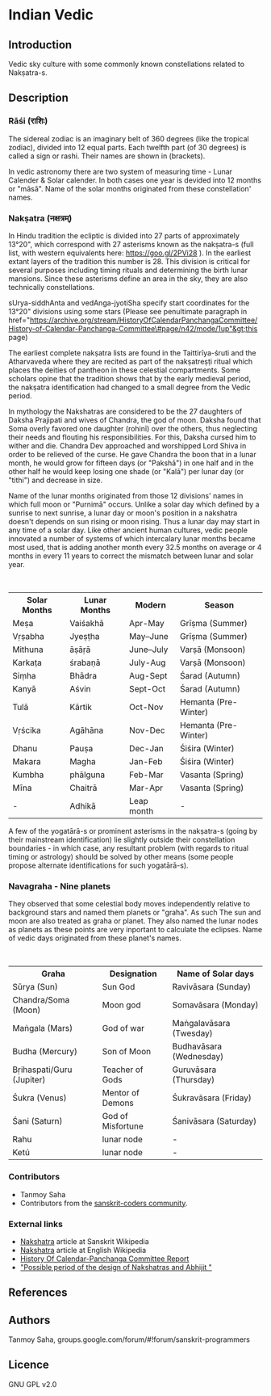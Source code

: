 # Indian Vedic

## Introduction

Vedic sky culture with some commonly known constellations related to Nakṣatra-s.

## Description

### Rāśi (राशिः)

The sidereal zodiac is an imaginary belt of 360 degrees (like the tropical zodiac), divided into 12 equal parts. Each twelfth part (of 30 degrees) is called a sign or rashi. Their names are shown in (brackets).

In vedic astronomy there are two system of measuring time - Lunar Calender &amp; Solar calender. In both cases one year is devided into 12 months or "māsā". Name of the solar months originated from these constellation' names.

### Nakṣatra (नक्षत्रम्)

In Hindu tradition the ecliptic is divided into 27 parts of approximately 13°20", which correspond with 27 asterisms known as the nakṣatra-s (full list, with western equivalents here: https://goo.gl/2PVi28 ). In the earliest extant layers of the tradition this number is 28. This division is critical for several purposes including timing rituals and determining the birth lunar mansions. Since these asterisms define an area in the sky, they are also technically constellations.

sUrya-siddhAnta and vedAnga-jyotiSha specify start coordinates for the 13°20" divisions using some stars (Please see penultimate paragraph in <a> href="https://archive.org/stream/HistoryOfCalendarPanchangaCommittee/History-of-Calendar-Panchanga-Committee\#page/n42/mode/1up"&gt;this page</a>)

The earliest complete nakṣatra lists are found in the Taittirīya-śruti and the Atharvaveda where they are recited as part of the nakṣatreṣṭi ritual which places the deities of pantheon in these celestial compartments. Some scholars opine that the tradition shows that by the early medieval period, the nakṣatra identification had changed to a small degree from the Vedic period.

In mythology the Nakshatras are considered to be the 27 daughters of Daksha Prajipati and wives of Chandra, the god of moon. Daksha found that Soma overly favored one daughter (rohinī) over the others, thus neglecting their needs and flouting his responsibilities. For this, Daksha cursed him to wither and die. Chandra Dev approached and worshipped Lord Shiva in order to be relieved of the curse. He gave Chandra the boon that in a lunar month, he would grow for fifteen days (or "Pakshā") in one half and in the other half he would keep losing one shade (or "Kalā") per lunar day (or "tithi") and decrease in size.

Name of the lunar months originated from those 12 divisions' names in which full moon or "Purnimā" occurs. Unlike a solar day which defined by a sunrise to next sunrise, a lunar day or moon's position in a nakshatra doesn't depends on sun rising or moon rising. Thus a lunar day may start in any time of a solar day. Like other ancient human cultures, vedic people innovated a number of systems of which intercalary lunar months became most used, that is adding another month every 32.5 months on average or 4 months in every 11 years to correct the mismatch between lunar and solar year.

&nbsp;

<table class="nomenclature">
<tr><th>Solar Months</th><th>Lunar Months</th><th>Modern</th><th>Season</th></tr>
<tr><td>Meṣa</td><td>Vaiśakhā</td><td>Apr-May</td><td>Grīṣma (Summer)</td></tr>
<tr><td>Vṛṣabha</td><td>Jyeṣṭha</td><td>May–June</td><td>Grīṣma (Summer)</td></tr>
<tr><td>Mithuna</td><td>āṣāṛā</td><td>June–July</td><td>Varṣā (Monsoon)</td></tr>
<tr><td>Karkaṭa</td><td>śrabaṇā</td><td>July-Aug</td><td>Varṣā (Monsoon)</td></tr>
<tr><td>Siṃha</td><td>Bhādra</td><td>Aug-Sept</td><td>Śarad (Autumn)</td></tr>
<tr><td>Kanyā</td><td>Aśvin</td><td>Sept-Oct</td><td>Śarad (Autumn)</td></tr>
<tr><td>Tulā</td><td>Kārtik</td><td>Oct-Nov</td><td>Hemanta (Pre-Winter)</td></tr>
<tr><td>Vṛścika</td><td>Agāhāna</td><td>Nov-Dec</td><td>Hemanta (Pre-Winter)</td></tr>
<tr><td>Dhanu</td><td>Pauṣa</td><td>Dec-Jan</td><td>Śiśira (Winter)</td></tr>
<tr><td>Makara</td><td>Magha</td><td>Jan-Feb</td><td>Śiśira (Winter)</td></tr>
<tr><td>Kumbha</td><td>phālguna</td><td>Feb-Mar</td><td>Vasanta (Spring)</td></tr>
<tr><td>Mīna</td><td>Chaitrā</td><td>Mar-Apr</td><td>Vasanta (Spring)</td></tr>
<tr><td> - </td><td>Adhikā</td><td>Leap month</td><td> - </td></tr>
</table>

A few of the yogatārā-s or prominent asterisms in the nakṣatra-s (going by their mainstream identification) lie slightly outside their constellation boundaries - in which case, any resultant problem (with regards to ritual timing or astrology) should be solved by other means (some people propose alternate identifications for such yogatārā-s).

### Navagraha - Nine planets

They observed that some celestial body moves independently relative to background stars and named them planets or "graha". As such The sun and moon are also treated as graha or planet. They also named the lunar nodes as planets as these points are very inportant to calculate the eclipses. Name of vedic days originated from these planet's names.

&nbsp;

<table class="nomenclature">
<tr><th>Graha</th><th>Designation</th><th>Name of Solar days</th></tr>
<tr><td>Sūrya (Sun)</td><td>Sun God</td><td>Ravivāsara (Sunday)</td></tr>
<tr><td>Chandra/Soma (Moon)</td><td>Moon god</td><td>Somavāsara (Monday)</td></tr>
<tr><td>Maṅgala (Mars)</td><td>God of war</td><td>Maṅgalavāsara (Twesday)</td></tr>
<tr><td>Budha (Mercury)</td><td>Son of Moon</td><td>Budhavāsara (Wednesday)</td></tr>
<tr><td>Bṛihaspati/Guru (Jupiter)</td><td>Teacher of Gods</td><td>Guruvāsara (Thursday)</td></tr>
<tr><td>Śukra (Venus)</td><td>Mentor of Demons</td><td>Śukravāsara (Friday)</td></tr>
<tr><td>Śani (Saturn)</td><td>God of Misfortune</td><td>Śanivāsara (Saturday)</td></tr>
<tr><td>Rahu</td><td>lunar node</td><td> - </td></tr>
<tr><td>Ketú</td><td>lunar node</td><td> - </td></tr>
</table>

### Contributors

*   Tanmoy Saha
*   Contributors from the [sanskrit-coders community](https://github.com/sanskrit-coders).

### External links

*   <a href="https://sa.wikipedia.org/wiki/नक्षत्रम्">Nakshatra</a> article at Sanskrit Wikipedia
*   <a href="http://en.wikipedia.org/wiki/Nakshatra">Nakshatra</a> article at English Wikipedia
*   <a href="https://archive.org/stream/HistoryOfCalendarPanchangaCommittee/History-of-Calendar-Panchanga-Committee#page/n77/mode/2up">History Of Calendar-Panchanga Committee Report</a>
*   <a href="http://www.tifr.res.in/~archaeo/papers/Others/Possible%20period%20of%20the%20design%20of%20Nakshatras.pdf"> "Possible period of the design of Nakshatras and Abhijit " </a>

## References



## Authors

Tanmoy Saha, groups.google.com/forum/#!forum/sanskrit-programmers

## Licence

GNU GPL v2.0
